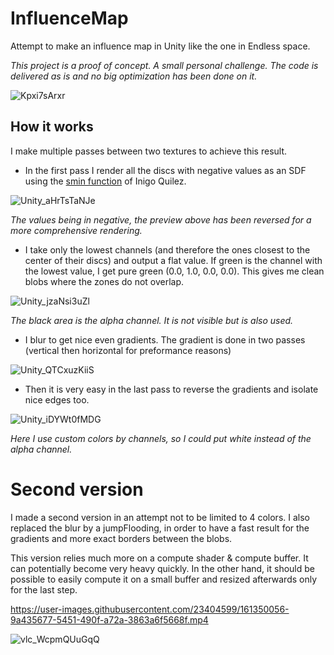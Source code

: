 # InfluenceMap
 Attempt to make an influence map in Unity like the one in Endless space.
 
 *This project is a proof of concept. A small personal challenge. The code is delivered as is and no big optimization has been done on it.*

![Kpxi7sArxr](https://user-images.githubusercontent.com/23404599/124132915-99266a00-da81-11eb-8a5c-3a5195fd11fa.gif)


## How it works

I make multiple passes between two textures to achieve this result.
* In the first pass I render all the discs with negative values as an SDF using the [smin function](https://www.iquilezles.org/www/articles/smin/smin.htm) of Inigo Quilez.

![Unity_aHrTsTaNJe](https://user-images.githubusercontent.com/23404599/124138942-6ed7ab00-da87-11eb-9d00-06b73e4d69c2.png)

*The values being in negative, the preview above has been reversed for a more comprehensive rendering.*

* I take only the lowest channels (and therefore the ones closest to the center of their discs) and output a flat value.
If green is the channel with the lowest value, I get pure green (0.0, 1.0, 0.0, 0.0).
This gives me clean blobs where the zones do not overlap.

![Unity_jzaNsi3uZl](https://user-images.githubusercontent.com/23404599/124138275-c9243c00-da86-11eb-9c10-c7f80a068627.png)

*The black area is the alpha channel. It is not visible but is also used.*


* I blur to get nice even gradients. The gradient is done in two passes (vertical then horizontal for preformance reasons)

![Unity_QTCxuzKiiS](https://user-images.githubusercontent.com/23404599/124138446-f1139f80-da86-11eb-8b68-6469bc70803f.png)



* Then it is very easy in the last pass to reverse the gradients and isolate nice edges too.

![Unity_iDYWt0fMDG](https://user-images.githubusercontent.com/23404599/124138332-d6d9c180-da86-11eb-9683-94f33e723710.png)

*Here I use custom colors by channels, so I could put white instead of the alpha channel.*


# Second version

I made a second version in an attempt not to be limited to 4 colors.
I also replaced the blur by a jumpFlooding, in order to have a fast result for the gradients and more exact borders between the blobs.

This version relies much more on a compute shader & compute buffer. It can potentially become very heavy quickly.
In the other hand, it should be possible to easily compute it on a small buffer and resized afterwards only for the last step.

https://user-images.githubusercontent.com/23404599/161350056-9a435677-5451-490f-a72a-3863a6f5668f.mp4

![vlc_WcpmQUuGqQ](https://user-images.githubusercontent.com/23404599/161350030-3aba141e-36ff-4314-a908-5f30466150d1.gif)


